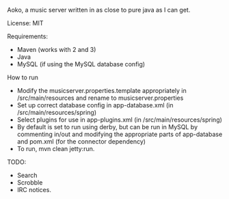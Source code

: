 Aoko, a music server written in as close to pure java as I can get.

License: MIT

Requirements:

 * Maven (works with 2 and 3)
 * Java
 * MySQL (if using the MySQL database config)

How to run

 * Modify the musicserver.properties.template appropriately in /src/main/resources and rename to musicserver.properties
 * Set up correct database config in app-database.xml (in /src/main/resources/spring)
 * Select plugins for use in app-plugins.xml (in /src/main/resources/spring)
 * By default is set to run using derby, but can be run in MySQL by commenting in/out and modifying the appropriate parts of app-database and pom.xml (for the connector dependency)
 * To run, mvn clean jetty:run.
	
TODO:
 * Search
 * Scrobble
 * IRC notices.
